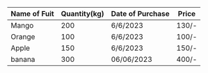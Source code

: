 |Name of Fuit  | Quantity(kg)  | Date of Purchase  |  Price |
|---|---|---|---|
|  Mango  |  200  |6/6/2023   |  130/- |
|  Orange |  100  | 6/6/2023  | 100/- |
|  Apple | 150  | 6/6/2023  | 150/-  |
|  banana |300   |06/06/2023   |400/-   |
